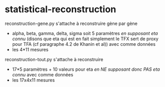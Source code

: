 # statistical-reconstruction

reconstruction-gene.py s'attache à reconstruire gène par gène
- alpha, beta, gamma, delta, sigma soit 5 paramètres
*en supposant eta connu* (disons que eta qui est en fait simplement le TFX sert de proxy pour TFA (cf paragraphe 4.2 de Khanin et al))
avec comme données
- les 4*11 mesures

reconstruction-tout.py s'attache à reconstruire
- 17*5 paramètres + 10 valeurs pour eta
*en NE supposant donc PAS eta connu*
avec comme données
- les 17x4x11 mesures
